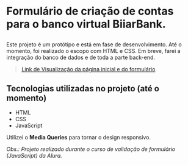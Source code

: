 # <p>Formulário de criação de contas para o banco virtual BiiarBank.</p>

<p>Este projeto é um protótipo e está em fase de desenvolvimento. Até o momento, foi realizado o escopo com HTML e CSS. Em breve, farei a integração do banco de dados e de toda a parte back-end.</p>

> [Link de Visualização da página inicial e do formulário](https://github.com/Biiars00/BiiarBank/issues/1#issue-1513245429)


## Tecnologias utilizadas no projeto (até o momento)
* HTML
* CSS
* JavaScript

Utilizei o **Media Queries** para tornar o design responsivo. 

*Obs.: Projeto realizado durante o curso de validação de formulário (JavaScript) da Alura.*

